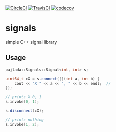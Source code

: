 [![CircleCI](https://circleci.com/gh/pajlada/signals.svg?style=svg)](https://circleci.com/gh/pajlada/signals) [![TravisCI](https://travis-ci.org/pajlada/signals.svg?branch=master)](https://travis-ci.org/pajlada/signals) [![codecov](https://codecov.io/gh/pajlada/signals/branch/master/graph/badge.svg)](https://codecov.io/gh/pajlada/signals)
# signals
simple C++ signal library

## Usage
```c++
pajlada::Signals::Signal<int, int> s;

uint64_t cX = s.connect([](int a, int b) {
    cout << "X " << a << ", " << b << endl;  //
});

// prints X 0, 1
s.invoke(0, 1);

s.disconnect(cX);

// prints nothing
s.invoke(1, 2);
    
```
